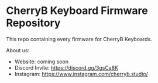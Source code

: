 # CherryB Keyboard Firmware Repository

This repo containing every firmware for CherryB Keyboards.



About us:
*   Website: coming soon
*   Discord Invite: https://discord.gg/3gsCa8K
*   Instagram: https://www.instagram.com/cherryb.studio/

